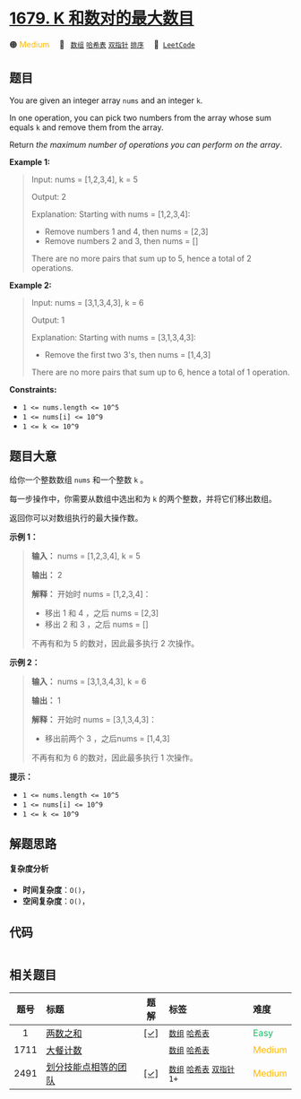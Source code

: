 # [1679. K 和数对的最大数目](https://leetcode.com/problems/max-number-of-k-sum-pairs)

🟠 <font color=#ffb800>Medium</font>&emsp; 🔖&ensp; [`数组`](/tag/array.md) [`哈希表`](/tag/hash-table.md) [`双指针`](/tag/two-pointers.md) [`排序`](/tag/sorting.md)&emsp; 🔗&ensp;[`LeetCode`](https://leetcode.com/problems/max-number-of-k-sum-pairs)

## 题目

You are given an integer array `nums` and an integer `k`.

In one operation, you can pick two numbers from the array whose sum equals `k`
and remove them from the array.

Return _the maximum number of operations you can perform on the array_.



**Example 1:**

> Input: nums = [1,2,3,4], k = 5
> 
> Output: 2
> 
> Explanation: Starting with nums = [1,2,3,4]:
> - Remove numbers 1 and 4, then nums = [2,3]
> - Remove numbers 2 and 3, then nums = []
> 
> There are no more pairs that sum up to 5, hence a total of 2 operations.

**Example 2:**

> Input: nums = [3,1,3,4,3], k = 6
> 
> Output: 1
> 
> Explanation: Starting with nums = [3,1,3,4,3]:
> - Remove the first two 3's, then nums = [1,4,3]
> 
> There are no more pairs that sum up to 6, hence a total of 1 operation.



**Constraints:**

  * `1 <= nums.length <= 10^5`
  * `1 <= nums[i] <= 10^9`
  * `1 <= k <= 10^9`


## 题目大意

给你一个整数数组 `nums` 和一个整数 `k` 。

每一步操作中，你需要从数组中选出和为 `k` 的两个整数，并将它们移出数组。

返回你可以对数组执行的最大操作数。

**示例 1：**

> 
> 
> 
> 
> 
> **输入：** nums = [1,2,3,4], k = 5
> 
> **输出：** 2
> 
> **解释：** 开始时 nums = [1,2,3,4]：
> - 移出 1 和 4 ，之后 nums = [2,3]
> - 移出 2 和 3 ，之后 nums = []
> 
> 不再有和为 5 的数对，因此最多执行 2 次操作。

**示例 2：**

> 
> 
> 
> 
> 
> **输入：** nums = [3,1,3,4,3], k = 6
> 
> **输出：** 1
> 
> **解释：** 开始时 nums = [3,1,3,4,3]：
> - 移出前两个 3 ，之后nums = [1,4,3]
> 
> 不再有和为 6 的数对，因此最多执行 1 次操作。

**提示：**

  * `1 <= nums.length <= 10^5`
  * `1 <= nums[i] <= 10^9`
  * `1 <= k <= 10^9`


## 解题思路

#### 复杂度分析

- **时间复杂度**：`O()`，
- **空间复杂度**：`O()`，

## 代码

```javascript

```

## 相关题目

<!-- prettier-ignore -->
| 题号 | 标题 | 题解 | 标签 | 难度 |
| :------: | :------ | :------: | :------ | :------ |
| 1 | [两数之和](https://leetcode.com/problems/two-sum) | [[✓]](/problem/0001.md) |  [`数组`](/tag/array.md) [`哈希表`](/tag/hash-table.md) | <font color=#15bd66>Easy</font> |
| 1711 | [大餐计数](https://leetcode.com/problems/count-good-meals) |  |  [`数组`](/tag/array.md) [`哈希表`](/tag/hash-table.md) | <font color=#ffb800>Medium</font> |
| 2491 | [划分技能点相等的团队](https://leetcode.com/problems/divide-players-into-teams-of-equal-skill) | [[✓]](/problem/2491.md) |  [`数组`](/tag/array.md) [`哈希表`](/tag/hash-table.md) [`双指针`](/tag/two-pointers.md) `1+` | <font color=#ffb800>Medium</font> |